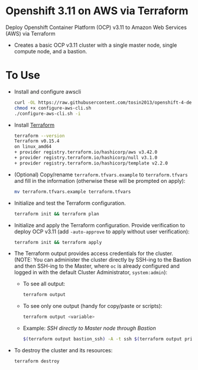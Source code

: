 # Openshift 3.11 on AWS via Terraform

Deploy Openshift Container Platform (OCP) v3.11 to Amazon Web Services (AWS) via Terraform

- Creates a basic OCP v3.11 cluster with a single master node, single compute node, and a bastion.

# To Use
- Install and configure awscli
  ```bash
  curl -OL https://raw.githubusercontent.com/tosin2013/openshift-4-deployment-notes/master/aws/configure-aws-cli.sh
  chmod +x configure-aws-cli.sh
  ./configure-aws-cli.sh -i 
  ```

- Install [Terraform](https://www.terraform.io/downloads.html)
  ```bash
  terraform --version
  Terraform v0.15.4
  on linux_amd64
  + provider registry.terraform.io/hashicorp/aws v3.42.0
  + provider registry.terraform.io/hashicorp/null v3.1.0
  + provider registry.terraform.io/hashicorp/template v2.2.0
  ```

- (Optional) Copy/rename `terraform.tfvars.example` to `terraform.tfvars` and fill in the information (otherwise these will be prompted on apply):
  ```bash
  mv terraform.tfvars.example terraform.tfvars
  ```

- Initialize and test the Terraform configuration.
  ```bash
  terraform init && terraform plan
  ```

- Initialize and apply the Terraform configuration. Provide verification to deploy OCP v3.11 (add `-auto-approve` to apply without user verification):
  ```bash
  terraform init && terraform apply
  ```
- The Terraform output provides access credentials for the cluster. 
  (NOTE: You can administer the cluster directly by SSH-ing to the Bastion and then SSH-ing to the Master, where `oc` is already configured and logged in with the default Cluster Administrator, `system:admin`):
  - To see all output:
    ```bash
    terraform output
    ```
  - To see only one output (handy for copy/paste or scripts):
    ```bash
    terraform output <variable>
    ```
  - Example: _SSH directly to Master node through Bastion_
    ```bash
    $(terraform output bastion_ssh) -A -t ssh $(terraform output private_dns_master)
    ```
- To destroy the cluster and its resources:
  ```bash
  terraform destroy
  ```